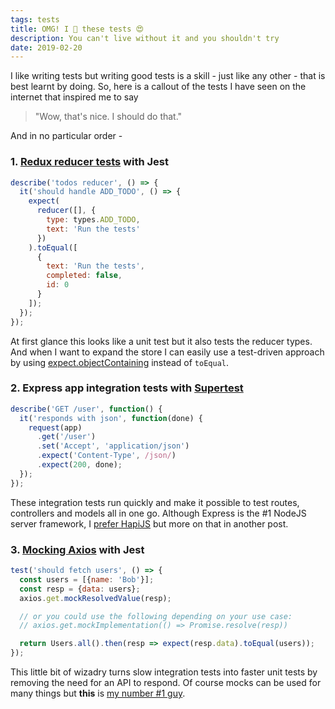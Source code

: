 ```yaml
---
tags: tests
title: OMG! I 💓 these tests 😍
description: You can't live without it and you shouldn't try
date: 2019-02-20
---
```


I like writing tests but writing good tests is a skill - just like any other - that is best learnt by doing. So, here is a callout of the tests I have seen on the internet that inspired me to say

> "Wow, that's nice. I should do that."

And in no particular order -

### 1. [Redux reducer tests](https://redux.js.org/recipes/writing-tests#example-2) with Jest

``` JavaScript
describe('todos reducer', () => {
  it('should handle ADD_TODO', () => {
    expect(
      reducer([], {
        type: types.ADD_TODO,
        text: 'Run the tests'
      })
    ).toEqual([
      {
        text: 'Run the tests',
        completed: false,
        id: 0
      }
    ]);
  });
});
```

At first glance this looks like a unit test but it also tests the reducer types. And when I want to expand the store I can easily use a test-driven approach by using [expect.objectContaining](https://jestjs.io/docs/en/expect#expectobjectcontainingobject) instead of `toEqual`.

### 2. Express app integration tests with [Supertest](https://github.com/visionmedia/supertest)

``` JavaScript
describe('GET /user', function() {
  it('responds with json', function(done) {
    request(app)
      .get('/user')
      .set('Accept', 'application/json')
      .expect('Content-Type', /json/)
      .expect(200, done);
  });
});
```

These integration tests run quickly and make it possible to test routes, controllers and models all in one go. Although Express is the #1 NodeJS server framework, I [prefer HapiJS](https://hueniverse.com/why-you-should-consider-hapi-6163689bd7c2) but more on that in another post.

### 3. [Mocking Axios](https://jestjs.io/docs/en/mock-functions#mocking-modules) with Jest

```JavaScript
test('should fetch users', () => {
  const users = [{name: 'Bob'}];
  const resp = {data: users};
  axios.get.mockResolvedValue(resp);

  // or you could use the following depending on your use case:
  // axios.get.mockImplementation(() => Promise.resolve(resp))

  return Users.all().then(resp => expect(resp.data).toEqual(users));
});
```

This little bit of wizadry turns slow integration tests into faster unit tests by removing the need for an API to respond. Of course mocks can be used for many things but **this** is [my number #1 guy](https://www.youtube.com/watch?v=-VRwTiQWoXU).
